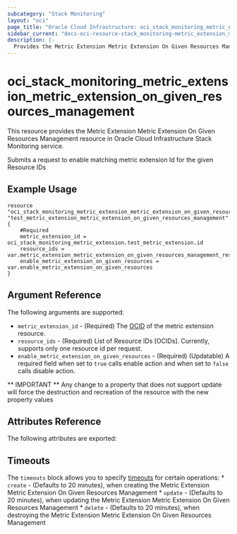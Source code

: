 ```yaml
---
subcategory: "Stack Monitoring"
layout: "oci"
page_title: "Oracle Cloud Infrastructure: oci_stack_monitoring_metric_extension_metric_extension_on_given_resources_management"
sidebar_current: "docs-oci-resource-stack_monitoring-metric_extension_metric_extension_on_given_resources_management"
description: |-
  Provides the Metric Extension Metric Extension On Given Resources Management resource in Oracle Cloud Infrastructure Stack Monitoring service
---
```


# oci_stack_monitoring_metric_extension_metric_extension_on_given_resources_management
This resource provides the Metric Extension Metric Extension On Given Resources Management resource in Oracle Cloud Infrastructure Stack Monitoring service.

Submits a request to enable matching metric extension Id for the given Resource IDs


## Example Usage

```hcl
resource "oci_stack_monitoring_metric_extension_metric_extension_on_given_resources_management" "test_metric_extension_metric_extension_on_given_resources_management" {
	#Required
	metric_extension_id = oci_stack_monitoring_metric_extension.test_metric_extension.id
	resource_ids = var.metric_extension_metric_extension_on_given_resources_management_resource_ids
	enable_metric_extension_on_given_resources = var.enable_metric_extension_on_given_resources
}
```

## Argument Reference

The following arguments are supported:

* `metric_extension_id` - (Required) The [OCID](https://docs.cloud.oracle.com/iaas/Content/General/Concepts/identifiers.htm) of the metric extension resource.
* `resource_ids` - (Required) List of Resource IDs [OCIDs]. Currently, supports only one resource id per request.
* `enable_metric_extension_on_given_resources` - (Required) (Updatable) A required field when set to `true` calls enable action and when set to `false` calls disable action.


** IMPORTANT **
Any change to a property that does not support update will force the destruction and recreation of the resource with the new property values

## Attributes Reference

The following attributes are exported:


## Timeouts

The `timeouts` block allows you to specify [timeouts](https://registry.terraform.io/providers/oracle/oci/latest/docs/guides/changing_timeouts) for certain operations:
	* `create` - (Defaults to 20 minutes), when creating the Metric Extension Metric Extension On Given Resources Management
	* `update` - (Defaults to 20 minutes), when updating the Metric Extension Metric Extension On Given Resources Management
	* `delete` - (Defaults to 20 minutes), when destroying the Metric Extension Metric Extension On Given Resources Management
